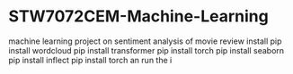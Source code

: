 # STW7072CEM-Machine-Learning
machine learning project on sentiment analysis of movie review
install
pip install wordcloud
pip install transformer
pip install torch
pip install seaborn
pip install inflect
pip install torch
an run the i

